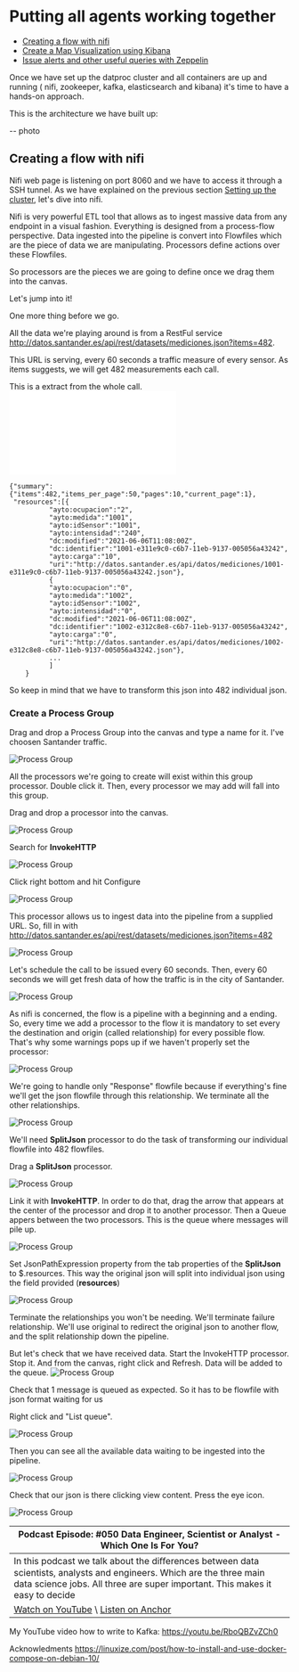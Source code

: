 
# Putting all agents working together

  - [Creating a flow with nifi](02-PuttingAllTogether.md#creating-a-flow-with-nifi)
  - [Create a Map Visualization using Kibana](sections/02-PuttingAllTogether.md#kibana)
  - [Issue alerts and other useful queries with Zeppelin](sections/02-PuttingAllTogether.md#zeppelin)


Once we have set up the datproc cluster and all containers are up and running ( nifi, zookeeper, kafka, elasticsearch and kibana) it's time to have a hands-on approach.

This is the architecture we have built up:

-- photo

## Creating a flow with nifi

Nifi web page is listening on port 8060 and we have to access it through a SSH tunnel. As we have explained on the previous section [Setting up the cluster](01-BuildingUp.md#Create-a-SSH-tunnel-to-the-VM-instance-(master-node)), let's dive into nifi.

Nifi is very powerful ETL tool that allows as to ingest massive data from any endpoint in a visual fashion. Everything is designed from a process-flow perspective. Data ingested into the pipeline is convert into Flowfiles which are the piece of data we are manipulating. Processors define actions over these Flowfiles.

So processors are the pieces we are going to define once we drag them into the canvas.

Let's jump into it!

One more thing before we go.

All the data we're playing around is from a RestFul service http://datos.santander.es/api/rest/datasets/mediciones.json?items=482.

This URL is serving, every 60 seconds a traffic measure of every sensor. As items suggests, we will get 482 measurements each call.

This is a extract from the whole call. ![measurements.json](/files/measurements.json)
		
	{"summary":{"items":482,"items_per_page":50,"pages":10,"current_page":1},
	 "resources":[{
		      "ayto:ocupacion":"2",
		      "ayto:medida":"1001",
		      "ayto:idSensor":"1001",
		      "ayto:intensidad":"240",
		      "dc:modified":"2021-06-06T11:08:00Z",
		      "dc:identifier":"1001-e311e9c0-c6b7-11eb-9137-005056a43242",
		      "ayto:carga":"10",
		      "uri":"http://datos.santander.es/api/datos/mediciones/1001-e311e9c0-c6b7-11eb-9137-005056a43242.json"},
	 	      {
		      "ayto:ocupacion":"0",
		      "ayto:medida":"1002",
		      "ayto:idSensor":"1002",
		      "ayto:intensidad":"0",
		      "dc:modified":"2021-06-06T11:08:00Z",
		      "dc:identifier":"1002-e312c8e8-c6b7-11eb-9137-005056a43242",
		      "ayto:carga":"0",
		      "uri":"http://datos.santander.es/api/datos/mediciones/1002-e312c8e8-c6b7-11eb-9137-005056a43242.json"},
		      ...
		      ]
        }


So keep in mind that we have to transform this json into 482 individual json.

### Create a Process Group

Drag and drop a Process Group into the canvas and type a name for it. I've choosen Santander traffic. 

![Process Group](/images/10_nifi.png)

All the processors we're going to create will exist within this group processor. Double click it. Then, every processor we may add will fall into this group.

Drag and drop a processor into the canvas.

![Process Group](/images/240-nifi.png)

Search for **InvokeHTTP**

![Process Group](/images/20_nifi.png)

Click right bottom and hit Configure

![Process Group](/images/40-nifi.png)

This processor allows us to ingest data into the pipeline from a supplied URL. So, fill in with http://datos.santander.es/api/rest/datasets/mediciones.json?items=482

![Process Group](/images/50-nifi.png)

Let's schedule the call to be issued every 60 seconds. Then, every 60 seconds we will get fresh data of how the traffic is in the city of Santander.
	
![Process Group](/images/60-nifi.png)	

As nifi is concerned, the flow is a pipeline with a beginning and a ending. So, every time we add a processor to the flow it is mandatory to set every the destination and origin (called relationship) for every possible flow.
That's why some warnings pops up if we haven't properly set the processor:

![Process Group](/images/30-nifi.png)	
	
We're going to handle only "Response" flowfile because if everything's fine we'll get the json flowfile through this relationship. We terminate all the other relationships.	

![Process Group](/images/250-nifi.png)

We'll need **SplitJson** processor to do the task of transforming our individual flowfile into 482 flowfiles.

Drag a **SplitJson** processor. 

![Process Group](/images/280-nifi.png)	

Link it with **InvokeHTTP**. In order to do that, drag the arrow that appears at the center of the processor and drop it to another processor. Then a Queue appers between the two processors. This is the queue where messages will pile up.

![Process Group](/images/270-nifi.png)	

Set JsonPathExpression property from the tab properties of the **SplitJson** to $.resources. This way the original json will split into individual json using the field provided (**resources**)
	
![Process Group](/images/260-nifi.png)	

Terminate the relationships you won't be needing. We'll terminate failure relationship. We'll use original to redirect the original json to another flow, and the split relationship down the pipeline.
	
But let's check that we have received data. Start the InvokeHTTP processor. Stop it. And from the canvas, right click and Refresh. Data will be added to the queue.	
![Process Group](/images/290-nifi.png)	

Check that 1 message is queued as expected. So it has to be flowfile with json format waiting for us

Right click and "List queue".

![Process Group](/images/300-nifi.png)	

Then you can see all the available data waiting to be ingested into the pipeline. 

![Process Group](/images/310-nifi.png)	

Check that our json is there clicking view content. Press the eye icon.
	
![Process Group](/images/100-nifi.png)	



| Podcast Episode: #050 Data Engineer, Scientist or Analyst - Which One Is For You?
|-----------------------------------------------------------------------------------
| In this podcast we talk about the diﬀerences between data scientists, analysts and engineers. Which are the three main data science jobs. All three are super important. This makes it easy to decide
| [Watch on YouTube](https://youtu.be/64TYZETOEdQ) \ [Listen on Anchor](https://anchor.fm/andreaskayy/episodes/050-Data-Engineer-Scientist-or-Analyst-Which-One-Is-For-You-e45ibl)

My YouTube video how to write to Kafka: <https://youtu.be/RboQBZvZCh0>

Acknowledments
https://linuxize.com/post/how-to-install-and-use-docker-compose-on-debian-10/
